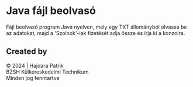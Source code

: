 # Java fájl beolvasó

Fájl beolvasó program Java nyelven, mely egy TXT állományból olvassa be az adatokat, majd a 'Szolnok'-iak fizetését adja össze és írja ki a konzolra.

## Created by

&copy; 2024 | Hajdara Patrik <br> BZSH Külkereskedelmi Technikum <br> Minden jog fenntartva
